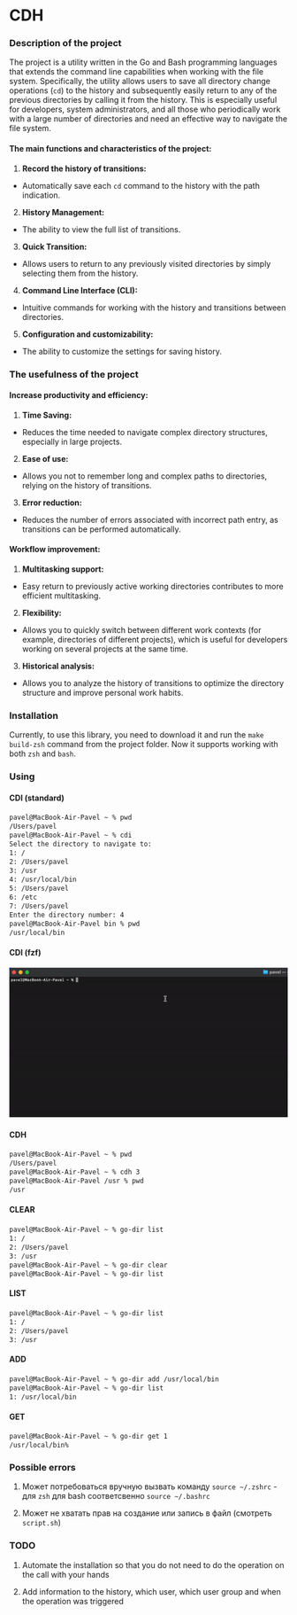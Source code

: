 # CDH

### Description of the project

The project is a utility written in the Go and Bash programming languages that extends the command line capabilities when working with the file system. Specifically, the utility allows users to save all directory change operations (`cd`) to the history and subsequently easily return to any of the previous directories by calling it from the history. This is especially useful for developers, system administrators, and all those who periodically work with a large number of directories and need an effective way to navigate the file system.

#### The main functions and characteristics of the project:

1. **Record the history of transitions:**
- Automatically save each `cd` command to the history with the path indication.

2. **History Management:**
- The ability to view the full list of transitions.

3. **Quick Transition:**
- Allows users to return to any previously visited directories by simply selecting them from the history.

4. **Command Line Interface (CLI):**
- Intuitive commands for working with the history and transitions between directories.

5. **Configuration and customizability:**
- The ability to customize the settings for saving history.

### The usefulness of the project

#### Increase productivity and efficiency:

1. **Time Saving:**
- Reduces the time needed to navigate complex directory structures, especially in large projects.

2. **Ease of use:**
- Allows you not to remember long and complex paths to directories, relying on the history of transitions.

3. **Error reduction:**
- Reduces the number of errors associated with incorrect path entry, as transitions can be performed automatically.

#### Workflow improvement:

1. **Multitasking support:**
- Easy return to previously active working directories contributes to more efficient multitasking.

2. **Flexibility:**
- Allows you to quickly switch between different work contexts (for example, directories of different projects), which is useful for developers working on several projects at the same time.

3. **Historical analysis:**
- Allows you to analyze the history of transitions to optimize the directory structure and improve personal work habits.

### Installation

Currently, to use this library, you need to download it and run the `make build-zsh` command from the project folder. Now it supports working with both `zsh` and `bash`.

### Using

#### CDI (standard)
```
pavel@MacBook-Air-Pavel ~ % pwd
/Users/pavel
pavel@MacBook-Air-Pavel ~ % cdi
Select the directory to navigate to:
1: /
2: /Users/pavel
3: /usr
4: /usr/local/bin
5: /Users/pavel
6: /etc
7: /Users/pavel
Enter the directory number: 4
pavel@MacBook-Air-Pavel bin % pwd
/usr/local/bin
```

#### CDI (fzf)
![fzf.gif](fzf.gif)

#### CDH
```
pavel@MacBook-Air-Pavel ~ % pwd
/Users/pavel
pavel@MacBook-Air-Pavel ~ % cdh 3
pavel@MacBook-Air-Pavel /usr % pwd
/usr
```

#### CLEAR
```
pavel@MacBook-Air-Pavel ~ % go-dir list
1: /
2: /Users/pavel
3: /usr
pavel@MacBook-Air-Pavel ~ % go-dir clear
pavel@MacBook-Air-Pavel ~ % go-dir list
```

#### LIST
```
pavel@MacBook-Air-Pavel ~ % go-dir list
1: /
2: /Users/pavel
3: /usr
```

#### ADD
```
pavel@MacBook-Air-Pavel ~ % go-dir add /usr/local/bin
pavel@MacBook-Air-Pavel ~ % go-dir list
1: /usr/local/bin
```

#### GET
```
pavel@MacBook-Air-Pavel ~ % go-dir get 1
/usr/local/bin%
```

### Possible errors

1. Может потребоваться вручную вызвать команду `source ~/.zshrc` - для `zsh` для bash соответсвенно `source ~/.bashrc`

2. Может не хватать прав на создание или запись в файл (смотреть `script.sh`)

### TODO

1. Automate the installation so that you do not need to do the operation on the call with your hands

2. Add information to the history, which user, which user group and when the operation was triggered